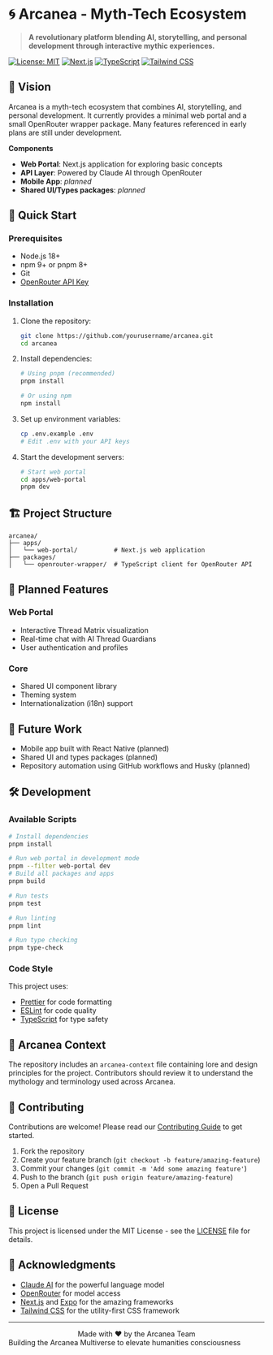 # 🌀 Arcanea - Myth-Tech Ecosystem

> **A revolutionary platform blending AI, storytelling, and personal development through interactive mythic experiences.**

[![License: MIT](https://img.shields.io/badge/License-MIT-yellow.svg)](https://opensource.org/licenses/MIT)
[![Next.js](https://img.shields.io/badge/Next.js-000000?style=flat&logo=nextdotjs&logoColor=white)](https://nextjs.org/)
[![TypeScript](https://img.shields.io/badge/TypeScript-007ACC?style=flat&logo=typescript&logoColor=white)](https://www.typescriptlang.org/)
[![Tailwind CSS](https://img.shields.io/badge/Tailwind_CSS-38B2AC?style=flat&logo=tailwind-css&logoColor=white)](https://tailwindcss.com/)

## 🌟 Vision

Arcanea is a myth-tech ecosystem that combines AI, storytelling, and personal development.
It currently provides a minimal web portal and a small OpenRouter wrapper package.
Many features referenced in early plans are still under development.

**Components**
- **Web Portal**: Next.js application for exploring basic concepts
- **API Layer**: Powered by Claude AI through OpenRouter
- **Mobile App**: _planned_
- **Shared UI/Types packages**: _planned_

## 🚀 Quick Start

### Prerequisites

- Node.js 18+
- npm 9+ or pnpm 8+
- Git
- [OpenRouter API Key](https://openrouter.ai/)

### Installation

1. Clone the repository:
   ```bash
   git clone https://github.com/yourusername/arcanea.git
   cd arcanea
   ```

2. Install dependencies:
   ```bash
   # Using pnpm (recommended)
   pnpm install
   
   # Or using npm
   npm install
   ```

3. Set up environment variables:
   ```bash
   cp .env.example .env
   # Edit .env with your API keys
   ```

4. Start the development servers:
   ```bash
   # Start web portal
   cd apps/web-portal
   pnpm dev
   
   ```

## 🏗 Project Structure

```
arcanea/
├── apps/
│   └── web-portal/          # Next.js web application
├── packages/
│   └── openrouter-wrapper/  # TypeScript client for OpenRouter API
```

## 🧩 Planned Features
### Web Portal
- Interactive Thread Matrix visualization
- Real-time chat with AI Thread Guardians
- User authentication and profiles
### Core
- Shared UI component library
- Theming system
- Internationalization (i18n) support
## 🔮 Future Work

- Mobile app built with React Native (planned)
- Shared UI and types packages (planned)
- Repository automation using GitHub workflows and Husky (planned)

## 🛠 Development
### Available Scripts

```bash
# Install dependencies
pnpm install

# Run web portal in development mode
pnpm --filter web-portal dev
# Build all packages and apps
pnpm build

# Run tests
pnpm test

# Run linting
pnpm lint

# Run type checking
pnpm type-check
```

### Code Style

This project uses:
- [Prettier](https://prettier.io/) for code formatting
- [ESLint](https://eslint.org/) for code quality
- [TypeScript](https://www.typescriptlang.org/) for type safety

## 📂 Arcanea Context

The repository includes an `arcanea-context` file containing lore and design
principles for the project. Contributors should review it to understand the
mythology and terminology used across Arcanea.

## 🤝 Contributing

Contributions are welcome! Please read our [Contributing Guide](CONTRIBUTING.md) to get started.

1. Fork the repository
2. Create your feature branch (`git checkout -b feature/amazing-feature`)
3. Commit your changes (`git commit -m 'Add some amazing feature'`)
4. Push to the branch (`git push origin feature/amazing-feature`)
5. Open a Pull Request

## 📄 License

This project is licensed under the MIT License - see the [LICENSE](LICENSE) file for details.

## 🙏 Acknowledgments

- [Claude AI](https://www.anthropic.com/) for the powerful language model
- [OpenRouter](https://openrouter.ai/) for model access
- [Next.js](https://nextjs.org/) and [Expo](https://expo.dev/) for the amazing frameworks
- [Tailwind CSS](https://tailwindcss.com/) for the utility-first CSS framework

---

<div align="center">
  Made with ❤️ by the Arcanea Team
</div>
Building the Arcanea Multiverse to elevate humanities consciousness 
